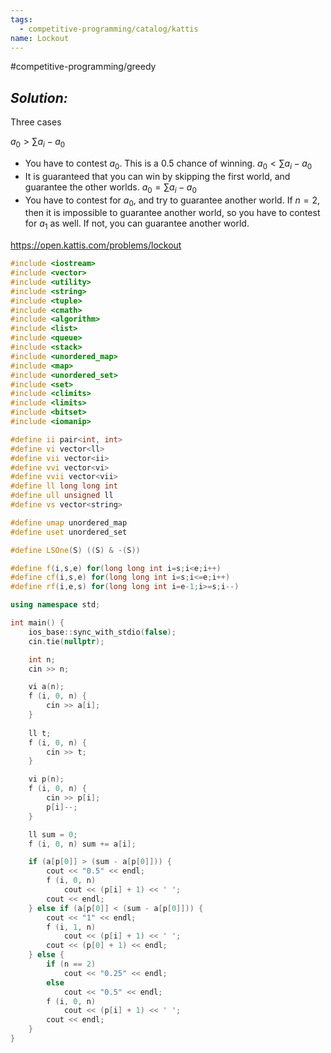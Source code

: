 ```yaml
---
tags:
  - competitive-programming/catalog/kattis
name: Lockout
---
```

#competitive-programming/greedy 
## _Solution:_
Three cases

$a_0>\sum\limits a_i-a_0$
- You have to contest $a_0$. This is a $0.5$ chance of winning.
$a_0<\sum\limits a_i-a_0$
- It is guaranteed that you can win by skipping the first world, and guarantee the other worlds.
$a_0=\sum\limits a_i-a_0$
- You have to contest for $a_0$, and try to guarantee another world. If $n=2$, then it is impossible to guarantee another world, so you have to contest for $a_1$ as well. If not, you can guarantee another world.

https://open.kattis.com/problems/lockout
```cpp
#include <iostream>
#include <vector>
#include <utility>
#include <string>
#include <tuple>
#include <cmath>
#include <algorithm>
#include <list>
#include <queue>
#include <stack>
#include <unordered_map>
#include <map>
#include <unordered_set>
#include <set>
#include <climits>
#include <limits>
#include <bitset>
#include <iomanip>

#define ii pair<int, int>
#define vi vector<ll>
#define vii vector<ii>
#define vvi vector<vi>
#define vvii vector<vii>
#define ll long long int
#define ull unsigned ll
#define vs vector<string>

#define umap unordered_map
#define uset unordered_set

#define LSOne(S) ((S) & -(S))

#define f(i,s,e) for(long long int i=s;i<e;i++)
#define cf(i,s,e) for(long long int i=s;i<=e;i++)
#define rf(i,e,s) for(long long int i=e-1;i>=s;i--)

using namespace std;

int main() {
    ios_base::sync_with_stdio(false);
    cin.tie(nullptr);

    int n;
    cin >> n;

    vi a(n);
    f (i, 0, n) {
        cin >> a[i];
    }
    
    ll t;
    f (i, 0, n) {
        cin >> t;
    }

    vi p(n);
    f (i, 0, n) {
        cin >> p[i];
        p[i]--;
    }

    ll sum = 0;
    f (i, 0, n) sum += a[i];

    if (a[p[0]] > (sum - a[p[0]])) {
        cout << "0.5" << endl;
        f (i, 0, n)
            cout << (p[i] + 1) << ' ';
        cout << endl;
    } else if (a[p[0]] < (sum - a[p[0]])) {
        cout << "1" << endl;
        f (i, 1, n)
            cout << (p[i] + 1) << ' ';
        cout << (p[0] + 1) << endl;
    } else {
        if (n == 2)
            cout << "0.25" << endl;
        else
            cout << "0.5" << endl;
        f (i, 0, n)
            cout << (p[i] + 1) << ' ';
        cout << endl;
    }
}
```